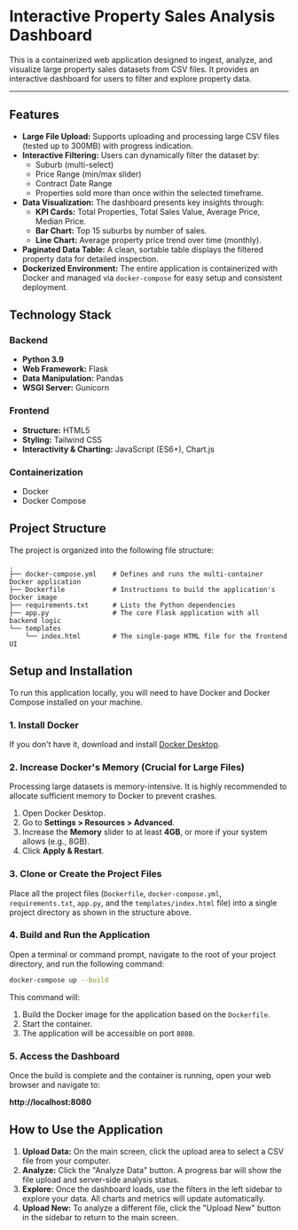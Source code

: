 # Interactive Property Sales Analysis Dashboard

This is a containerized web application designed to ingest, analyze, and visualize large property sales datasets from CSV files. It provides an interactive dashboard for users to filter and explore property data.

---

## Features

- **Large File Upload:** Supports uploading and processing large CSV files (tested up to 300MB) with progress indication.
- **Interactive Filtering:** Users can dynamically filter the dataset by:
  - Suburb (multi-select)
  - Price Range (min/max slider)
  - Contract Date Range
  - Properties sold more than once within the selected timeframe.
- **Data Visualization:** The dashboard presents key insights through:
  - **KPI Cards:** Total Properties, Total Sales Value, Average Price, Median Price.
  - **Bar Chart:** Top 15 suburbs by number of sales.
  - **Line Chart:** Average property price trend over time (monthly).
- **Paginated Data Table:** A clean, sortable table displays the filtered property data for detailed inspection.
- **Dockerized Environment:** The entire application is containerized with Docker and managed via `docker-compose` for easy setup and consistent deployment.

## Technology Stack

### Backend
- **Python 3.9**
- **Web Framework:** Flask
- **Data Manipulation:** Pandas
- **WSGI Server:** Gunicorn

### Frontend
- **Structure:** HTML5
- **Styling:** Tailwind CSS
- **Interactivity & Charting:** JavaScript (ES6+), Chart.js

### Containerization
- Docker
- Docker Compose

## Project Structure

The project is organized into the following file structure:

```
.
├── docker-compose.yml    # Defines and runs the multi-container Docker application
├── Dockerfile            # Instructions to build the application's Docker image
├── requirements.txt      # Lists the Python dependencies
├── app.py                # The core Flask application with all backend logic
└── templates
    └── index.html        # The single-page HTML file for the frontend UI
```

## Setup and Installation

To run this application locally, you will need to have Docker and Docker Compose installed on your machine.

### 1. Install Docker

If you don't have it, download and install [Docker Desktop](https://www.docker.com/products/docker-desktop/).

### 2. Increase Docker's Memory (Crucial for Large Files)

Processing large datasets is memory-intensive. It is highly recommended to allocate sufficient memory to Docker to prevent crashes.

1. Open Docker Desktop.
2. Go to **Settings > Resources > Advanced**.
3. Increase the **Memory** slider to at least **4GB**, or more if your system allows (e.g., 8GB).
4. Click **Apply & Restart**.

### 3. Clone or Create the Project Files

Place all the project files (`Dockerfile`, `docker-compose.yml`, `requirements.txt`, `app.py`, and the `templates/index.html` file) into a single project directory as shown in the structure above.

### 4. Build and Run the Application

Open a terminal or command prompt, navigate to the root of your project directory, and run the following command:

```bash
docker-compose up --build
```

This command will:
1. Build the Docker image for the application based on the `Dockerfile`.
2. Start the container.
3. The application will be accessible on port `8080`.

### 5. Access the Dashboard

Once the build is complete and the container is running, open your web browser and navigate to:

**http://localhost:8080**

## How to Use the Application

1. **Upload Data:** On the main screen, click the upload area to select a CSV file from your computer.
2. **Analyze:** Click the "Analyze Data" button. A progress bar will show the file upload and server-side analysis status.
3. **Explore:** Once the dashboard loads, use the filters in the left sidebar to explore your data. All charts and metrics will update automatically.
4. **Upload New:** To analyze a different file, click the "Upload New" button in the sidebar to return to the main screen.

